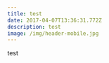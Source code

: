 ```yaml
---
title: test
date: 2017-04-07T13:36:31.772Z
description: test
image: /img/header-mobile.jpg
---
```


test